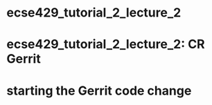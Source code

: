 # ecse429_tutorial_2_lecture_2
# ecse429_tutorial_2_lecture_2: CR Gerrit
# starting the Gerrit code change
